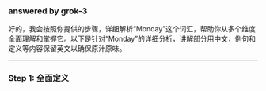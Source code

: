 ### answered by grok-3
好的，我会按照你提供的步骤，详细解析“Monday”这个词汇，帮助你从多个维度全面理解和掌握它。以下是针对“Monday”的详细分析，讲解部分用中文，例句和定义等内容保留英文以确保原汁原味。

---

### Step 1: 全面定义

####